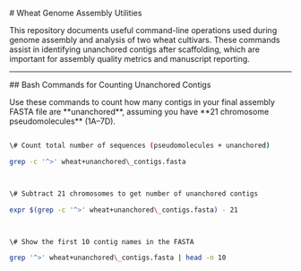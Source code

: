 \# Wheat Genome Assembly Utilities



This repository documents useful command-line operations used during genome assembly and analysis of two wheat cultivars. These commands assist in identifying unanchored contigs after scaffolding, which are important for assembly quality metrics and manuscript reporting.



---



\## Bash Commands for Counting Unanchored Contigs



Use these commands to count how many contigs in your final assembly FASTA file are \*\*unanchored\*\*, assuming you have \*\*21 chromosome pseudomolecules\*\* (1A–7D).



```bash

\# Count total number of sequences (pseudomolecules + unanchored)

grep -c '^>' wheat+unanchored\_contigs.fasta



\# Subtract 21 chromosomes to get number of unanchored contigs

expr $(grep -c '^>' wheat+unanchored\_contigs.fasta) - 21



\# Show the first 10 contig names in the FASTA

grep '^>' wheat+unanchored\_contigs.fasta | head -n 10



